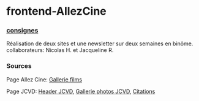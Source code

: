 # frontend-AllezCine


### [consignes](https://github.com/becodeorg/Swartz-promo-3/tree/master/Projects/FrontEnd-AllezCine)  #

Réalisation de deux sites et une newsletter sur deux semaines en binôme.
collaborateurs: Nicolas H. et Jacqueline R.


### Sources #

Page Allez Cine: [Gallerie films](www.commeaucinema.com)


Page JCVD: [Header JCVD](https://www.facebook.com/JCVDworld), [Gallerie photos JCVD](http://www.imdb.com/name/nm0000241/mediaindex?ref_=nm_phs_md_sm), [Citations](http://mapage.noos.fr/echolalie/x28.htm)
